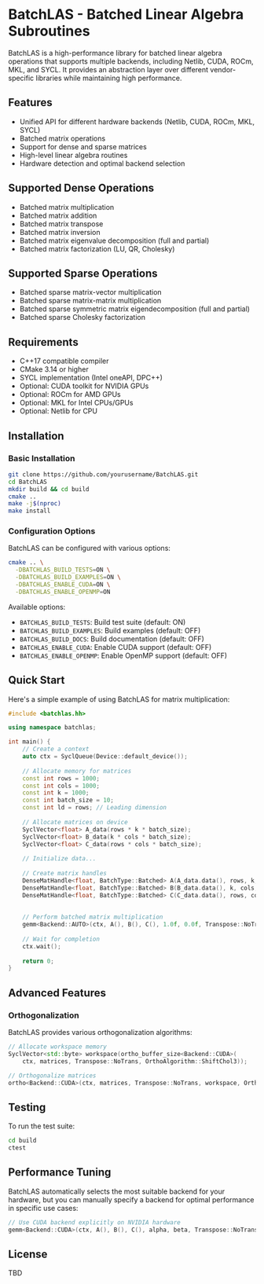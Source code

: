 # BatchLAS - Batched Linear Algebra Subroutines

BatchLAS is a high-performance library for batched linear algebra operations that supports multiple backends, including Netlib, CUDA, ROCm, MKL, and SYCL. It provides an abstraction layer over different vendor-specific libraries while maintaining high performance.

## Features

- Unified API for different hardware backends (Netlib, CUDA, ROCm, MKL, SYCL)
- Batched matrix operations
- Support for dense and sparse matrices
- High-level linear algebra routines 
- Hardware detection and optimal backend selection

## Supported Dense Operations
- Batched matrix multiplication
- Batched matrix addition
- Batched matrix transpose
- Batched matrix inversion
- Batched matrix eigenvalue decomposition (full and partial)
- Batched matrix factorization (LU, QR, Cholesky)

## Supported Sparse Operations
- Batched sparse matrix-vector multiplication
- Batched sparse matrix-matrix multiplication
- Batched sparse symmetric matrix eigendecomposition (full and partial)    
- Batched sparse Cholesky factorization

## Requirements

- C++17 compatible compiler
- CMake 3.14 or higher
- SYCL implementation (Intel oneAPI, DPC++)
- Optional: CUDA toolkit for NVIDIA GPUs
- Optional: ROCm for AMD GPUs
- Optional: MKL for Intel CPUs/GPUs
- Optional: Netlib for CPU

## Installation

### Basic Installation

```bash
git clone https://github.com/yourusername/BatchLAS.git
cd BatchLAS
mkdir build && cd build
cmake ..
make -j$(nproc)
make install
```

### Configuration Options

BatchLAS can be configured with various options:

```bash
cmake .. \
  -DBATCHLAS_BUILD_TESTS=ON \
  -DBATCHLAS_BUILD_EXAMPLES=ON \
  -DBATCHLAS_ENABLE_CUDA=ON \
  -DBATCHLAS_ENABLE_OPENMP=ON
```

Available options:
- `BATCHLAS_BUILD_TESTS`: Build test suite (default: ON)
- `BATCHLAS_BUILD_EXAMPLES`: Build examples (default: OFF)
- `BATCHLAS_BUILD_DOCS`: Build documentation (default: OFF)
- `BATCHLAS_ENABLE_CUDA`: Enable CUDA support (default: OFF)
- `BATCHLAS_ENABLE_OPENMP`: Enable OpenMP support (default: OFF)

## Quick Start

Here's a simple example of using BatchLAS for matrix multiplication:

```cpp
#include <batchlas.hh>

using namespace batchlas;

int main() {
    // Create a context
    auto ctx = SyclQueue(Device::default_device());
    
    // Allocate memory for matrices
    const int rows = 1000;
    const int cols = 1000;
    const int k = 1000;
    const int batch_size = 10;
    const int ld = rows; // Leading dimension
    
    // Allocate matrices on device
    SyclVector<float> A_data(rows * k * batch_size);
    SyclVector<float> B_data(k * cols * batch_size);
    SyclVector<float> C_data(rows * cols * batch_size);
    
    // Initialize data...
    
    // Create matrix handles
    DenseMatHandle<float, BatchType::Batched> A(A_data.data(), rows, k, ld, rows*k, batch_size);
    DenseMatHandle<float, BatchType::Batched> B(B_data.data(), k, cols, k, k*cols, batch_size);
    DenseMatHandle<float, BatchType::Batched> C(C_data.data(), rows, cols, ld, rows*cols, batch_size);
    
    
    // Perform batched matrix multiplication
    gemm<Backend::AUTO>(ctx, A(), B(), C(), 1.0f, 0.0f, Transpose::NoTrans, Transpose::NoTrans);
    
    // Wait for completion
    ctx.wait();
    
    return 0;
}
```

## Advanced Features

### Orthogonalization

BatchLAS provides various orthogonalization algorithms:

```cpp
// Allocate workspace memory
SyclVector<std::byte> workspace(ortho_buffer_size<Backend::CUDA>(
    ctx, matrices, Transpose::NoTrans, OrthoAlgorithm::ShiftChol3));

// Orthogonalize matrices
ortho<Backend::CUDA>(ctx, matrices, Transpose::NoTrans, workspace, OrthoAlgorithm::ShiftChol3);
```

## Testing

To run the test suite:

```bash
cd build
ctest
```

## Performance Tuning

BatchLAS automatically selects the most suitable backend for your hardware, but you can manually specify a backend for optimal performance in specific use cases:

```cpp
// Use CUDA backend explicitly on NVIDIA hardware
gemm<Backend::CUDA>(ctx, A(), B(), C(), alpha, beta, Transpose::NoTrans, Transpose::NoTrans);
```


## License

TBD
